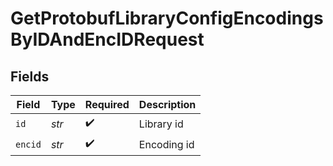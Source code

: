 # GetProtobufLibraryConfigEncodingsByIDAndEncIDRequest


## Fields

| Field              | Type               | Required           | Description        |
| ------------------ | ------------------ | ------------------ | ------------------ |
| `id`               | *str*              | :heavy_check_mark: | Library id         |
| `encid`            | *str*              | :heavy_check_mark: | Encoding id        |